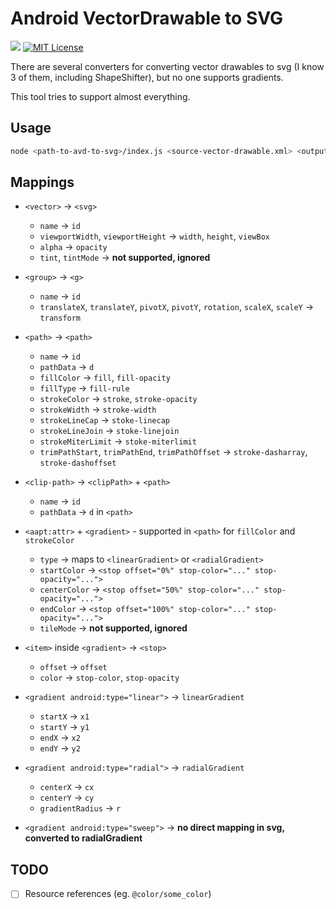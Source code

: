 # Android VectorDrawable to SVG

![](https://img.shields.io/github/tag/restorer/avd-to-svg.svg) [![MIT License](https://img.shields.io/badge/license-MIT-blue.svg?style=flat)](LICENSE.txt)

There are several converters for converting vector drawables to svg (I know 3 of them, including ShapeShifter), but no one supports gradients.

This tool tries to support almost everything.

## Usage

```bash
node <path-to-avd-to-svg>/index.js <source-vector-drawable.xml> <output.svg>
```

## Mappings

- `<vector>` → `<svg>`
    - `name` → `id`
    - `viewportWidth`, `viewportHeight` → `width`, `height`, `viewBox`
    - `alpha` → `opacity`
    - `tint`, `tintMode` → **not supported, ignored**

- `<group>` → `<g>`
    - `name` → `id`
    - `translateX`, `translateY`, `pivotX`, `pivotY`, `rotation`, `scaleX`, `scaleY` → `transform`

- `<path>` → `<path>`
    - `name` → `id`
    - `pathData` → `d`
    - `fillColor` → `fill`, `fill-opacity`
    - `fillType` → `fill-rule`
    - `strokeColor` → `stroke`, `stroke-opacity`
    - `strokeWidth` → `stroke-width`
    - `strokeLineCap` → `stoke-linecap`
    - `strokeLineJoin` → `stoke-linejoin`
    - `strokeMiterLimit` → `stoke-miterlimit`
    - `trimPathStart`, `trimPathEnd`, `trimPathOffset` → `stroke-dasharray`, `stroke-dashoffset`

- `<clip-path>` → `<clipPath>` + `<path>`
    - `name` → `id`
    - `pathData` → `d` in `<path>`

- `<aapt:attr>` + `<gradient>` - supported in `<path>` for `fillColor` and `strokeColor`
    - `type` → maps to `<linearGradient>` or `<radialGradient>`
    - `startColor` → `<stop offset="0%" stop-color="..." stop-opacity="...">`
    - `centerColor` → `<stop offset="50%" stop-color="..." stop-opacity="...">`
    - `endColor` → `<stop offset="100%" stop-color="..." stop-opacity="...">`
    - `tileMode` → **not supported, ignored**

- `<item>` inside `<gradient>` → `<stop>`
    - `offset` → `offset`
    - `color` → `stop-color`, `stop-opacity`

- `<gradient android:type="linear">` → `linearGradient`
    - `startX` → `x1`
    - `startY` → `y1`
    - `endX` → `x2`
    - `endY` → `y2`

- `<gradient android:type="radial">` → `radialGradient`
    - `centerX` → `cx`
    - `centerY` → `cy`
    - `gradientRadius` → `r`

- `<gradient android:type="sweep">` → **no direct mapping in svg, converted to radialGradient**

## TODO

- [ ] Resource references (eg. `@color/some_color`)
